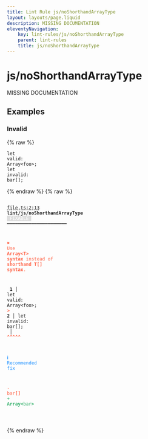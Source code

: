 ```yaml
---
title: Lint Rule js/noShorthandArrayType
layout: layouts/page.liquid
description: MISSING DOCUMENTATION
eleventyNavigation:
	key: lint-rules/js/noShorthandArrayType
	parent: lint-rules
	title: js/noShorthandArrayType
---
```


# js/noShorthandArrayType

MISSING DOCUMENTATION

<!-- EVERYTHING BELOW IS AUTOGENERATED. SEE SCRIPTS FOLDER FOR UPDATE SCRIPTS hash(9c0b0c4447a3789aeae00e6965f4d917bbbf4548) -->

## Examples
### Invalid
{% raw %}<pre class="language-text"><code class="language-text"><span class="token keyword">let</span> <span class="token variable">valid</span><span class="token punctuation">:</span> <span class="token variable">Array</span><span class="token operator">&lt;</span><span class="token variable">foo</span><span class="token operator">&gt;</span><span class="token punctuation">;</span>
<span class="token keyword">let</span> <span class="token variable">invalid</span><span class="token punctuation">:</span> <span class="token variable">bar</span><span class="token punctuation">[</span><span class="token punctuation">]</span><span class="token punctuation">;</span></code></pre>{% endraw %}
{% raw %}<pre class="language-text"><code class="language-text">
 <span style="text-decoration-style: dashed; text-decoration-line: underline;">file.ts:2:13</span> <strong>lint/js/noShorthandArrayType</strong> <span style="color: white; background-color: #ddd;"> FIXABLE </span> ━━━━━━━━━━━━━━━━━━━━━━

  <strong><span style="color: Tomato;">✖ </span></strong><span style="color: Tomato;">Use </span><span style="color: Tomato;"><strong>Array&lt;T&gt; syntax</strong></span><span style="color: Tomato;"> instead of </span><span style="color: Tomato;"><strong>shorthand T[] syntax</strong></span><span style="color: Tomato;">.</span>

  <strong>  1</strong><strong> │ </strong><span class="token keyword">let</span> <span class="token variable">valid</span><span class="token punctuation">:</span> <span class="token variable">Array</span><span class="token operator">&lt;</span><span class="token variable">foo</span><span class="token operator">&gt;</span><span class="token punctuation">;</span>
  <strong><span style="color: Tomato;">&gt;</span></strong><strong> 2</strong><strong> │ </strong><span class="token keyword">let</span> <span class="token variable">invalid</span><span class="token punctuation">:</span> <span class="token variable">bar</span><span class="token punctuation">[</span><span class="token punctuation">]</span><span class="token punctuation">;</span>
     <strong> │ </strong>             <span style="color: Tomato;"><strong>^</strong></span><span style="color: Tomato;"><strong>^</strong></span><span style="color: Tomato;"><strong>^</strong></span><span style="color: Tomato;"><strong>^</strong></span><span style="color: Tomato;"><strong>^</strong></span>

  <strong><span style="color: DodgerBlue;">ℹ </span></strong><span style="color: DodgerBlue;">Recommended fix</span>

  <span style="color: Tomato;">-</span> <span style="color: Tomato;">bar</span><span style="color: Tomato;"><strong>[]</strong></span>
  <span style="color: MediumSeaGreen;">+</span> <span style="color: MediumSeaGreen;"><strong>Array&lt;</strong></span><span style="color: MediumSeaGreen;">bar</span><span style="color: MediumSeaGreen;"><strong>&gt;</strong></span>

</code></pre>{% endraw %}
